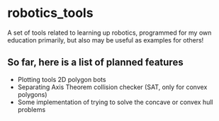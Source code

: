 # robotics_tools
A set of tools related to learning up robotics, programmed for my own education primarily, but also may be useful as examples for others!



## So far, here is a list of planned features
* Plotting tools 2D polygon bots
* Separating Axis Theorem collision checker (SAT, only for convex polygons)
* Some implementation of trying to solve the concave or convex hull problems
